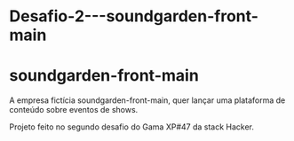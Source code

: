 # Desafio-2---soundgarden-front-main

# soundgarden-front-main

A empresa fictícia soundgarden-front-main, quer lançar uma plataforma de
conteúdo sobre eventos de shows. 

Projeto feito no segundo desafio do Gama XP#47 da stack Hacker.
